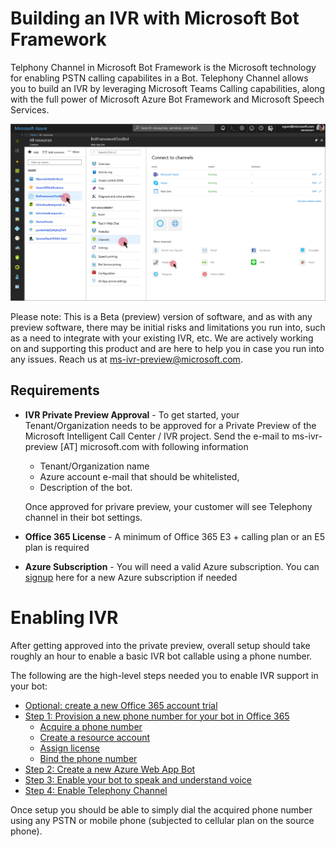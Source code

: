 # Building an IVR with Microsoft Bot Framework

Telphony Channel in Microsoft Bot Framework is the Microsoft technology for enabling PSTN calling capabilites in a Bot. Telephony Channel allows you to build an IVR by leveraging Microsoft Teams Calling capabilities, along with the full power of Microsoft Azure Bot Framework and Microsoft Speech Services.

 ![](images/telephonychannel.png)

Please note:  This is a Beta (preview) version of software, and as with any preview software, there may be initial risks and limitations you run into, such as a need to integrate with your existing IVR, etc.  We are actively working on and supporting this product and are here to help you in case you run into any issues.  Reach us at ms-ivr-preview@microsoft.com.

## Requirements
* **IVR Private Preview Approval** - To get started, your Tenant/Organization needs to be approved for a Private Preview of the Microsoft Intelligent Call Center / IVR project.  Send the e-mail to ms-ivr-preview [AT] microsoft.com with following information
  * Tenant/Organization name
  * Azure account e-mail that should be whitelisted,
  * Description of the bot. 
  
  Once approved for privare preview, your customer will see Telephony channel in their bot settings. 
* **Office 365 License** - A minimum of Office 365 E3 + calling plan or an E5 plan is required 
* **Azure Subscription** - You will need a valid Azure subscription. You can [signup](https://signup.azure.com/) here for a new Azure subscription if needed

# Enabling IVR 

After getting approved into the private preview, overall setup should take roughly an hour to enable a basic IVR bot callable using a phone number.

The following are the high-level steps needed you to enable IVR support in your bot:

* [Optional: create a new Office 365 account trial](CreateOfficeTrial.md)
* [Step 1: Provision a new phone number for your bot in Office 365](AcquirePhoneNumber.md)
   * [Acquire a phone number](AcquirePhoneNumber.md#Acquire-a-phone-number)
   * [Create a resource account](AcquirePhoneNumber.md#Create-a-resource-account)
   * [Assign license](AcquirePhoneNumber.md#Assign-license)
   * [Bind the phone number](AcquirePhoneNumber.md#Bind-the-phone-number)
* [Step 2: Create a new Azure Web App Bot](CreateBot.md)
* [Step 3: Enable your bot to speak and understand voice](CreateSpeechResource.md)
* [Step 4: Enable Telephony Channel](EnableTelephony.md)

Once setup you should be able to simply dial the acquired phone number using any PSTN or mobile phone (subjected to cellular plan on the source phone).
